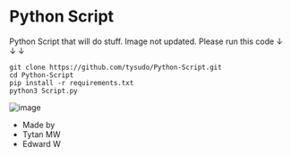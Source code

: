 # Python Script
 Python Script that will do stuff. Image not updated.
 Please run this code ↓ ↓ ↓
 ```
 git clone https://github.com/tysudo/Python-Script.git
 cd Python-Script
 pip install -r requirements.txt
 python3 Script.py
 ```
![image](https://user-images.githubusercontent.com/91703892/142709102-c45f27cf-a87a-4cfc-8065-c8c5aeb9638a.png)
- Made by 
- Tytan MW
- Edward W


